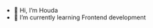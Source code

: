- 👋 Hi, I’m Houda 
- 🌱 I’m currently learning Frontend development 


<!---
hjawad22/hjawad22 is a ✨ special ✨ repository because its `README.md` (this file) appears on your GitHub profile.
You can click the Preview link to take a look at your changes.
--->
